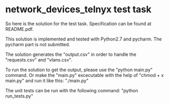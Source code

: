 # network_devices_telnyx test task

So here is the solution for the test task. Specification can be found at README.pdf.

This solution is implemented and tested with Python2.7 and pycharm. The pycharm part is not submitted. 

The solution generates the "output.csv" in order to handle the "requests.csv" and "vlans.csv".

To run the solution to get the output, please use the "python main.py" command. Or make the "main.py" excecutable
with the help of "chmod + x main.py" and run it like this: "./main.py"

The unit tests can be run with the following command: "python run_tests.py"
